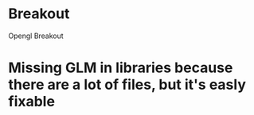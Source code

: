 # Breakout
Opengl Breakout

# Missing GLM in libraries because there are a lot of files, but it's easly fixable 
